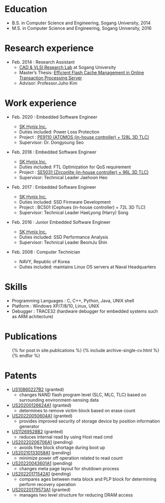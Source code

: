 Education
======
* B.S. in Computer Science and Engineering, Sogang University, 2014
* M.S. in Computer Science and Engineering, Sogang University, 2016

Research experience
======
* Feb. 2014 : Research Assistant
  * [CAD & VLSI Research Lab](https://cslab.sogang.ac.kr/cslab/index.html) at Sogang University
  * Master’s Thesis: [Efficient Flash Cache Management in Online Transaction Processing Server](/files/jinpyo_kim_thesis.pdf)
  * Advisor: Professor.Juho Kim
  
Work experience
======
* Feb. 2020 : Embedded Software Engineer
  * [SK Hynix Inc.](https://www.skhynix.com/)
  * Duties included: Power Loss Protection
  * Project : [PE9110 (ATOMOS (in-house controller) + 128L 3D TLC)](https://product.skhynix.com/solutions/application/server/server.go)
  * Supervisor: Dr. Dongyoung Seo

* Feb. 2018 : Embedded Software Engineer
  * [SK Hynix Inc.](https://www.skhynix.com/)
  * Duties included: FTL Optimization for QoS requirement
  * Project : [SE5031 (Zirconlite (in-house controller) + 96L 3D TLC)](https://product.skhynix.com/solutions/application/server/server.go)
  * Supervisor: Technical Leader Jaehoon Heo

* Feb. 2017 : Embedded Software Engineer
  * [SK Hynix Inc.](https://www.skhynix.com/)
  * Duties included: SSD Firmware Development
  * Project : BC501 (Cephues (in-house controller) + 72L 3D TLC)
  * Supervisor: Technical Leader HaeLyong (Harry) Song
   
* Feb. 2016 : Junior Embedded Software Engineer
  * [SK Hynix Inc.](https://www.skhynix.com/)
  * Duties included: SSD Performance Analysis
  * Supervisor: Technical Leader BeomJu Shin

* Feb. 2008 : Computer Technician
  * NAVY, Republic of Korea
  * Duties included: maintains Linux OS servers at Naval Headquarters
  
Skills
======
* Programming Languages : C, C++, Python, Java, UNIX shell
* Platform : Windows XP/7/8/10, Linux, UNIX
* Debugger : TRACE32 (hardware debugger for embedded systems such as ARM achitecture)

Publications
======
  <ul>{% for post in site.publications %}
    {% include archive-single-cv.html %}
  {% endfor %}</ul>
  
Patents
======
* [US10860227B2](https://patents.google.com/patent/US10860227B2) (granted)
    - changes NAND flash program level (SLC, MLC, TLC) based on surrounding environment-sensing data
* [US20200126624A1](https://patents.google.com/patent/US20200126624A1) (granted)
    - determines to remove victim block based on erase count
* [US20220050604A1](https://patents.google.com/patent/US20220050604A1) (granted)
    - provides improved security of storage device by position information generator
* [US11269528B2](https://patents.google.com/patent/US11269528B2) (granted)
    - reduces internal read by using Host read cmd
* [US20220206706A1](https://patents.google.com/patent/US20220206706A1) (pending)
    - avoids free block shortage during boot up
* [US20210133058A1](https://patents.google.com/patent/US20210133058A1) (pending)
    - minimize power off operation related to read count
* [US20220043601A1](https://patents.google.com/patent/US20220043601A1) (pending)
    - changes meta page layout for shutdown process
* [US20220171542A1](https://patents.google.com/patent/US20220171542A1) (pending)
    - compares ages between meta block and PLP block for determining perform recovery operation
* [US20220179573A1](https://patents.google.com/patent/US20220179573A1) (granted)
    - manages two level structure for reducing DRAM access
